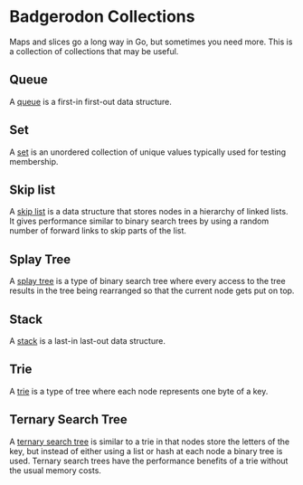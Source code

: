 # Badgerodon Collections

Maps and slices go a long way in Go, but sometimes you need more. This is a collection of collections that may be useful.

## Queue
A [queue](http://en.wikipedia.org/wiki/Queue_(data_structure)) is a first-in first-out data structure.

## Set
A [set](http://en.wikipedia.org/wiki/Set_(computer_science)) is an unordered collection of unique values typically used for testing membership.

## Skip list
A [skip list](http://en.wikipedia.org/wiki/Skip_list) is a data structure that stores nodes in a hierarchy of linked lists. It gives performance similar to binary search trees by using a random number of forward links to skip parts of the list.

## Splay Tree

A [splay tree](http://en.wikipedia.org/wiki/Splay_tree) is a type of binary search tree where every access to the tree results in the tree being rearranged so that the current node gets put on top.

## Stack
A [stack](http://en.wikipedia.org/wiki/Stack_(abstract_data_type)) is a last-in last-out data structure.

## Trie
A [trie](http://en.wikipedia.org/wiki/Trie) is a type of tree where each node represents one byte of a key.

## Ternary Search Tree

A [ternary search tree](http://en.wikipedia.org/wiki/Ternary_search_tree) is similar to a trie in that nodes store the letters of the key, but instead of either using a list or hash at each node a binary tree is used. Ternary search trees have the performance benefits of a trie without the usual memory costs.
